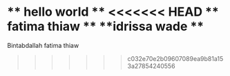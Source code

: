 ** hello world **
<<<<<<< HEAD
** fatima thiaw **
**idrissa wade **
=======
Bintabdallah
fatima thiaw
>>>>>>> c032e70e2b09607089ea9b81a153a27854240556
